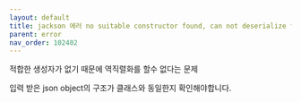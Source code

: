 ```yaml
---
layout: default
title: jackson 에러 no suitable constructor found, can not deserialize from Object value
parent: error
nav_order: 102402
---
```


적합한 생성자가 없기 때문에 역직렬화를 할수 없다는 문제

입력 받은 json object의 구조가 클래스와 동일한지 확인해야합니다.
